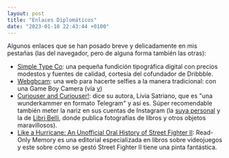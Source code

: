 ```yaml
---
layout: post
title: "Enlaces Diplomáticos"
date: "2023-01-10 22:43:44 +0100"
---
```


Algunos enlaces que se han posado breve y delicadamente en mis pestañas (las del navegador, pero de alguna forma también las otras):

- [Simple Type Co](https://simpletype.co): una pequeña fundición tipográfica
  digital con precios modestos y fuentes de calidad, cortesía del cofundador de Dribbble.
- [Webgbcam](https://maple.pet/webgbcam/): una web para hacerte selfies a la manera tradicional: con una Game Boy Camera (vía [v](https://network.javier.computer/@v@merveilles.town))
- [Curiouser and Curiouser!](https://t.me/curiouser_curiouser): dice su autora,
  Livia Satriano, que es "una wunderkammer en formato Telegram" y así es. Súper recomendable también
  meter la nariz en sus cuentas de Instagram (la [suya personal](https://www.instagram.com/liviasatriano/) y la de [Libri Belli](https://www.instagram.com/libribelli_books), donde publica fotografías de libros y otros objetos maravillosos).
- [Like a Hurricane: An Unofficial Oral History of Street Fighter II](https://readonlymemory.vg/shop/book/like-a-hurricane): Read-Only Memory es una editorial especializada en libros sobre videojuegos y este sobre cómo se gestó Street Fighter II tiene una pinta fantástica.


